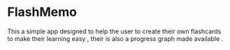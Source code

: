 # FlashMemo
This a simple app designed to help the user to create their own flashcards to make their learning easy , their is also a progress graph made available .

